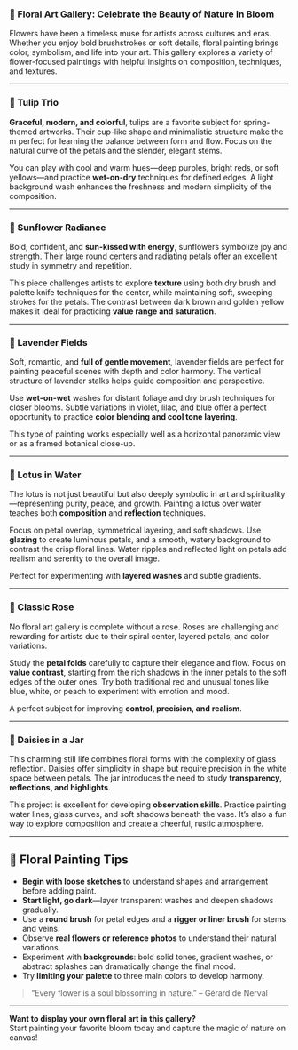 ### 🌸 Floral Art Gallery: Celebrate the Beauty of Nature in Bloom

Flowers have been a timeless muse for artists across cultures and eras. Whether you enjoy bold brushstrokes or soft details, floral painting brings color, symbolism, and life into your art. This gallery explores a variety of flower-focused paintings with helpful insights on composition, techniques, and textures.

---

### 🌷 Tulip Trio
**Graceful, modern, and colorful**, tulips are a favorite subject for spring-themed artworks. Their cup-like shape and minimalistic structure make the
m perfect for learning the balance between form and flow. Focus on the natural curve of the petals and the slender, elegant stems.

You can play with cool and warm hues—deep purples, bright reds, or soft yellows—and practice **wet-on-dry** techniques for defined edges. A light background wash enhances the freshness and modern simplicity of the composition.

---

### 🌻 Sunflower Radiance

Bold, confident, and **sun-kissed with energy**, sunflowers symbolize joy and strength. Their large round centers and radiating petals offer an excellent study in symmetry and repetition.

This piece challenges artists to explore **texture** using both dry brush and palette knife techniques for the center, while maintaining soft, sweeping strokes for the petals. The contrast between dark brown and golden yellow makes it ideal for practicing **value range and saturation**.

---

### 🪻 Lavender Fields

Soft, romantic, and **full of gentle movement**, lavender fields are perfect for painting peaceful scenes with depth and color harmony. The vertical structure of lavender stalks helps guide composition and perspective.

Use **wet-on-wet** washes for distant foliage and dry brush techniques for closer blooms. Subtle variations in violet, lilac, and blue offer a perfect opportunity to practice **color blending and cool tone layering**.

This type of painting works especially well as a horizontal panoramic view or as a framed botanical close-up.

---

### 🪷 Lotus in Water

The lotus is not just beautiful but also deeply symbolic in art and spirituality—representing purity, peace, and growth. Painting a lotus over water teaches both **composition** and **reflection** techniques.

Focus on petal overlap, symmetrical layering, and soft shadows. Use **glazing** to create luminous petals, and a smooth, watery background to contrast the crisp floral lines. Water ripples and reflected light on petals add realism and serenity to the overall image.

Perfect for experimenting with **layered washes** and subtle gradients.

---

### 🌹 Classic Rose

No floral art gallery is complete without a rose. Roses are challenging and rewarding for artists due to their spiral center, layered petals, and color variations.

Study the **petal folds** carefully to capture their elegance and flow. Focus on **value contrast**, starting from the rich shadows in the inner petals to the soft edges of the outer ones. Try both traditional red and unusual tones like blue, white, or peach to experiment with emotion and mood.

A perfect subject for improving **control, precision, and realism**.

---

### 🌼 Daisies in a Jar

This charming still life combines floral forms with the complexity of glass reflection. Daisies offer simplicity in shape but require precision in the white space between petals. The jar introduces the need to study **transparency, reflections, and highlights**.

This project is excellent for developing **observation skills**. Practice painting water lines, glass curves, and soft shadows beneath the vase. It’s also a fun way to explore composition and create a cheerful, rustic atmosphere.

---

## 🧠 Floral Painting Tips

- **Begin with loose sketches** to understand shapes and arrangement before adding paint.
- **Start light, go dark**—layer transparent washes and deepen shadows gradually.
- Use a **round brush** for petal edges and a **rigger or liner brush** for stems and veins.
- Observe **real flowers or reference photos** to understand their natural variations.
- Experiment with **backgrounds**: bold solid tones, gradient washes, or abstract splashes can dramatically change the final mood.
- Try **limiting your palette** to three main colors to develop harmony.

> “Every flower is a soul blossoming in nature.” – Gérard de Nerval

---

**Want to display your own floral art in this gallery?**  
Start painting your favorite bloom today and capture the magic of nature on canvas!
